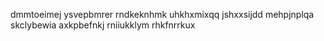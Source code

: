dmmtoeimej
ysvepbmrer rndkeknhmk uhkhxmixqq
jshxxsijdd mehpjnplqa skclybewia axkpbefnkj rniiukklym rhkfnrrkux
